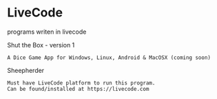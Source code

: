 # LiveCode
programs writen in livecode

Shut the Box  - version 1

    A Dice Game App for Windows, Linux, Android & MacOSX (coming soon)
    
Sheepherder

    Must have LiveCode platform to run this program.
    Can be found/installed at https://livecode.com


